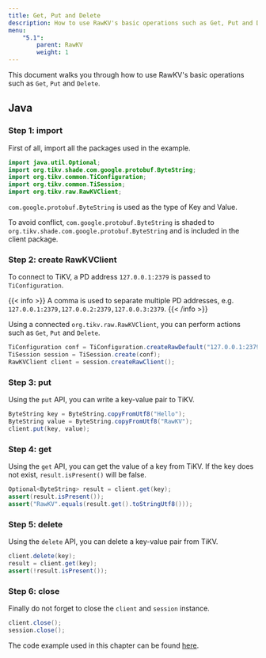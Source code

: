 ```yaml
---
title: Get, Put and Delete
description: How to use RawKV's basic operations such as Get, Put and Delete.
menu:
    "5.1":
        parent: RawKV
        weight: 1
---
```


This document walks you through how to use RawKV's basic operations such as `Get`, `Put` and `Delete`.

## Java

### Step 1: import 

First of all, import all the packages used in the example.

```java
import java.util.Optional;
import org.tikv.shade.com.google.protobuf.ByteString;
import org.tikv.common.TiConfiguration;
import org.tikv.common.TiSession;
import org.tikv.raw.RawKVClient;
```

`com.google.protobuf.ByteString` is used as the type of Key and Value. 

To avoid conflict, `com.google.protobuf.ByteString` is shaded to `org.tikv.shade.com.google.protobuf.ByteString` and is included in the client package.

### Step 2: create RawKVClient

To connect to TiKV, a PD address `127.0.0.1:2379` is passed to `TiConfiguration`. 

{{< info >}}
A comma is used to separate multiple PD addresses, e.g. `127.0.0.1:2379,127.0.0.2:2379,127.0.0.3:2379`.
{{< /info >}}

Using a connected `org.tikv.raw.RawKVClient`, you can perform actions such as `Get`, `Put` and `Delete`.

```java
TiConfiguration conf = TiConfiguration.createRawDefault("127.0.0.1:2379");
TiSession session = TiSession.create(conf);
RawKVClient client = session.createRawClient();
```

### Step 3: put

Using the `put` API, you can write a key-value pair to TiKV.

```java
ByteString key = ByteString.copyFromUtf8("Hello");
ByteString value = ByteString.copyFromUtf8("RawKV");
client.put(key, value);
```

### Step 4: get

Using the `get` API, you can get the value of a key from TiKV. If the key does not exist, `result.isPresent()` will be false.

```java
Optional<ByteString> result = client.get(key);
assert(result.isPresent());
assert("RawKV".equals(result.get().toStringUtf8()));
```

### Step 5: delete

Using the `delete` API, you can delete a key-value pair from TiKV. 

```java
client.delete(key);
result = client.get(key);
assert(!result.isPresent());
```

### Step 6: close

Finally do not forget to close the `client` and `session` instance.

```java
client.close();
session.close();
```

The code example used in this chapter can be found [here](https://github.com/marsishandsome/tikv-client-examples/blob/main/java-example/src/main/java/example/rawkv/PutGetDelete.java).